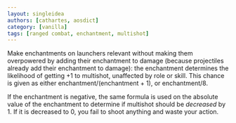 ```yaml
---
layout: singleidea
authors: [cathartes, aosdict]
category: [vanilla]
tags: [ranged combat, enchantment, multishot]
---
```

Make enchantments on launchers relevant without making them overpowered by
adding their enchantment to damage (because projectiles already add their
enchantment to damage): the enchantment determines the likelihood of getting +1
to multishot, unaffected by role or skill. This chance is given as either
enchantment/(enchantment + 1), or enchantment/8.

If the enchantment is negative, the same formula is used on the absolute value
of the enchantment to determine if multishot should be _decreased_ by 1. If it
is decreased to 0, you fail to shoot anything and waste your action.
